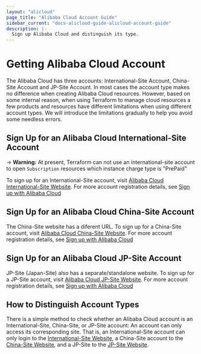 ```yaml
---
layout: "alicloud"
page_title: "Alibaba Cloud Account Guide"
sidebar_current: "docs-alicloud-guide-alicloud-account-guide"
description: |-
  Sign up Alibaba Cloud and distinguish its type.
---
```


# Getting Alibaba Cloud Account

The Alibaba Cloud has three accounts: International-Site Account, China-Site Account and JP-Site Account.
In most cases the account type makes no difference when creating Alibaba Cloud resources.
However, based on some internal reason, when using Terraform to manage cloud resources
a few products and resources have different limitations when using different account types.
We will introduce the limitations gradually to help you avoid some needless errors.

## Sign Up for an Alibaba Cloud International-Site Account

-> **Warning:** At present, Terraform can not use an international-site account to open `Subscription`
resources which instance charge type is "PrePaid"

To sign up for an International-Site account, visit [Alibaba Cloud International-Site Website](https://www.alibabacloud.com/). For more account registration details, see [Sign up with Alibaba Cloud](https://www.alibabacloud.com/help/doc-detail/50482.html)

## Sign Up for an Alibaba Cloud China-Site Account

The China-Site website has a diferent URL. To sign up for a China-Site account, visit
[Alibaba Cloud China-Site Website](https://www.aliyun.com/).
For more account registration details, see [Sign up with Alibaba Cloud](https://help.aliyun.com/knowledge_detail/37195.html)

## Sign Up for an Alibaba Cloud JP-Site Account

JP-Site (Japan-Site) also has a separate/standalone website. To sign up for a JP-Site account, visit
[Alibaba Cloud JP-Site Website](https://jp.alibabacloud.com/).
For more account registration details, see [Sign up with Alibaba Cloud](https://www.alibabacloud.com/help/doc-detail/50482.html)

## How to Distinguish Account Types

There is a simple method to check whether an Alibaba Cloud account is an International-Site, China-Site, or JP-Site account:
An account can only access its corresponding site. That is, an International-Site account can only login to the [International-Site Website](https://www.alibabacloud.com/),
a China-Site account to the [China-Site Website](https://www.aliyun.com/), and a JP-Site to the [JP-Site Website](https://jp.alibabacloud.com/).

